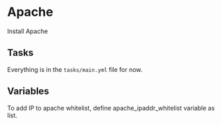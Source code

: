 # Apache

Install Apache

## Tasks

Everything is in the `tasks/main.yml` file for now.

## Variables

To add IP to apache whitelist, define apache_ipaddr_whitelist variable as list.
